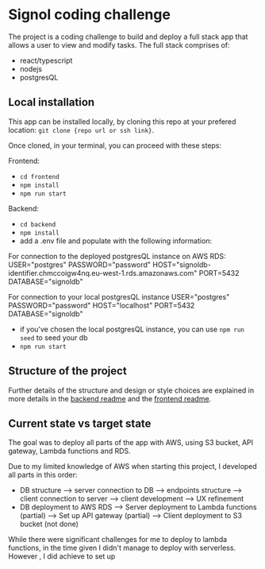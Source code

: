 # Signol coding challenge

The project is a coding challenge to build and deploy a full stack app that allows a user to view and modify tasks.
The full stack comprises of:

- react/typescript
- nodejs
- postgresQL

## Local installation

This app can be installed locally, by cloning this repo at your prefered location: `git clone {repo url or ssh link}`.

Once cloned, in your terminal, you can proceed with these steps:

Frontend:

- `cd frontend`
- `npm install`
- `npm run start`

Backend:

- `cd backend`
- `npm install`
- add a .env file and populate with the following information:

For connection to the deployed postgresQL instance on AWS RDS:
USER="postgres"
PASSWORD="password"
HOST="signoldb-identifier.chmccoigw4nq.eu-west-1.rds.amazonaws.com"
PORT=5432
DATABASE="signoldb"

For connection to your local postgresQL instance
USER="postgres"
PASSWORD="password"
HOST="localhost"
PORT=5432
DATABASE="signoldb"

- if you've chosen the local postgresQL instance, you can use `npm run seed` to seed your db
- `npm run start`

## Structure of the project

Further details of the structure and design or style choices are explained in more details in the [backend readme]() and the [frontend readme]().

## Current state vs target state

The goal was to deploy all parts of the app with AWS, using S3 bucket, API gateway, Lambda functions and RDS.

Due to my limited knowledge of AWS when starting this project, I developed all parts in this order:

- DB structure --> server connection to DB --> endpoints structure --> client connection to server --> client development --> UX refinement
- DB deployment to AWS RDS --> Server deployment to Lambda functions (partial) --> Set up API gateway (partial) --> Client deployment to S3 bucket (not done)

While there were significant challenges for me to deploy to lambda functions, in the time given I didn't manage to deploy with serverless. However , I did achieve to set up
